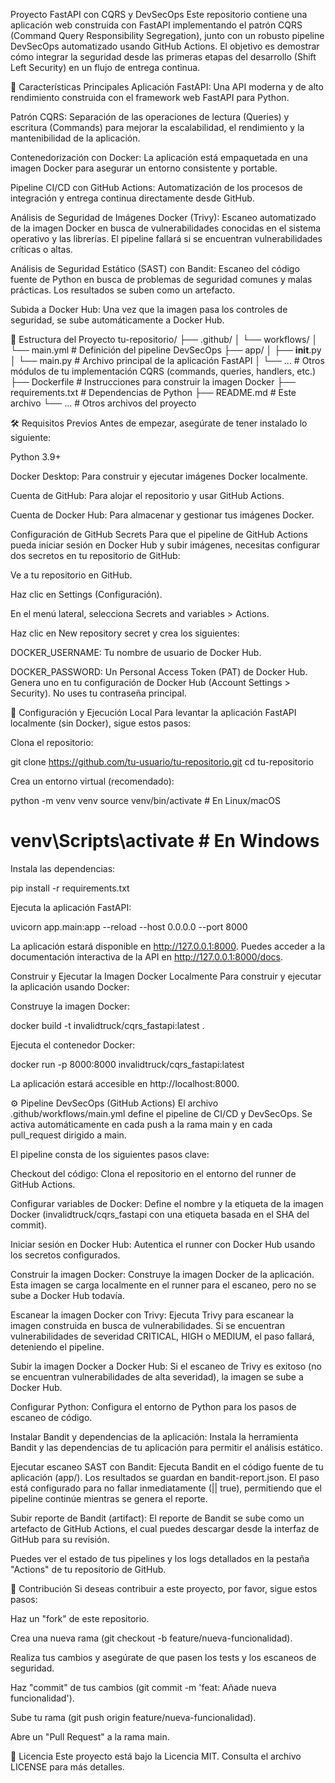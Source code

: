 Proyecto FastAPI con CQRS y DevSecOps
Este repositorio contiene una aplicación web construida con FastAPI implementando el patrón CQRS (Command Query Responsibility Segregation), junto con un robusto pipeline DevSecOps automatizado usando GitHub Actions. El objetivo es demostrar cómo integrar la seguridad desde las primeras etapas del desarrollo (Shift Left Security) en un flujo de entrega continua.

🚀 Características Principales
Aplicación FastAPI: Una API moderna y de alto rendimiento construida con el framework web FastAPI para Python.

Patrón CQRS: Separación de las operaciones de lectura (Queries) y escritura (Commands) para mejorar la escalabilidad, el rendimiento y la mantenibilidad de la aplicación.

Contenedorización con Docker: La aplicación está empaquetada en una imagen Docker para asegurar un entorno consistente y portable.

Pipeline CI/CD con GitHub Actions: Automatización de los procesos de integración y entrega continua directamente desde GitHub.

Análisis de Seguridad de Imágenes Docker (Trivy): Escaneo automatizado de la imagen Docker en busca de vulnerabilidades conocidas en el sistema operativo y las librerías. El pipeline fallará si se encuentran vulnerabilidades críticas o altas.

Análisis de Seguridad Estático (SAST) con Bandit: Escaneo del código fuente de Python en busca de problemas de seguridad comunes y malas prácticas. Los resultados se suben como un artefacto.

Subida a Docker Hub: Una vez que la imagen pasa los controles de seguridad, se sube automáticamente a Docker Hub.

📂 Estructura del Proyecto
tu-repositorio/
├── .github/
│   └── workflows/
│       └── main.yml        # Definición del pipeline DevSecOps
├── app/
│   ├── __init__.py
│   └── main.py             # Archivo principal de la aplicación FastAPI
│   └── ...                 # Otros módulos de tu implementación CQRS (commands, queries, handlers, etc.)
├── Dockerfile              # Instrucciones para construir la imagen Docker
├── requirements.txt        # Dependencias de Python
├── README.md               # Este archivo
└── ...                     # Otros archivos del proyecto

🛠️ Requisitos Previos
Antes de empezar, asegúrate de tener instalado lo siguiente:

Python 3.9+

Docker Desktop: Para construir y ejecutar imágenes Docker localmente.

Cuenta de GitHub: Para alojar el repositorio y usar GitHub Actions.

Cuenta de Docker Hub: Para almacenar y gestionar tus imágenes Docker.

Configuración de GitHub Secrets
Para que el pipeline de GitHub Actions pueda iniciar sesión en Docker Hub y subir imágenes, necesitas configurar dos secretos en tu repositorio de GitHub:

Ve a tu repositorio en GitHub.

Haz clic en Settings (Configuración).

En el menú lateral, selecciona Secrets and variables > Actions.

Haz clic en New repository secret y crea los siguientes:

DOCKER_USERNAME: Tu nombre de usuario de Docker Hub.

DOCKER_PASSWORD: Un Personal Access Token (PAT) de Docker Hub. Genera uno en tu configuración de Docker Hub (Account Settings > Security). No uses tu contraseña principal.

🚀 Configuración y Ejecución Local
Para levantar la aplicación FastAPI localmente (sin Docker), sigue estos pasos:

Clona el repositorio:

git clone https://github.com/tu-usuario/tu-repositorio.git
cd tu-repositorio

Crea un entorno virtual (recomendado):

python -m venv venv
source venv/bin/activate  # En Linux/macOS
# venv\Scripts\activate   # En Windows

Instala las dependencias:

pip install -r requirements.txt

Ejecuta la aplicación FastAPI:

uvicorn app.main:app --reload --host 0.0.0.0 --port 8000

La aplicación estará disponible en http://127.0.0.1:8000. Puedes acceder a la documentación interactiva de la API en http://127.0.0.1:8000/docs.

Construir y Ejecutar la Imagen Docker Localmente
Para construir y ejecutar la aplicación usando Docker:

Construye la imagen Docker:

docker build -t invalidtruck/cqrs_fastapi:latest .

Ejecuta el contenedor Docker:

docker run -p 8000:8000 invalidtruck/cqrs_fastapi:latest

La aplicación estará accesible en http://localhost:8000.

⚙️ Pipeline DevSecOps (GitHub Actions)
El archivo .github/workflows/main.yml define el pipeline de CI/CD y DevSecOps. Se activa automáticamente en cada push a la rama main y en cada pull_request dirigido a main.

El pipeline consta de los siguientes pasos clave:

Checkout del código: Clona el repositorio en el entorno del runner de GitHub Actions.

Configurar variables de Docker: Define el nombre y la etiqueta de la imagen Docker (invalidtruck/cqrs_fastapi con una etiqueta basada en el SHA del commit).

Iniciar sesión en Docker Hub: Autentica el runner con Docker Hub usando los secretos configurados.

Construir la imagen Docker: Construye la imagen Docker de la aplicación. Esta imagen se carga localmente en el runner para el escaneo, pero no se sube a Docker Hub todavía.

Escanear la imagen Docker con Trivy: Ejecuta Trivy para escanear la imagen construida en busca de vulnerabilidades. Si se encuentran vulnerabilidades de severidad CRITICAL, HIGH o MEDIUM, el paso fallará, deteniendo el pipeline.

Subir la imagen Docker a Docker Hub: Si el escaneo de Trivy es exitoso (no se encuentran vulnerabilidades de alta severidad), la imagen se sube a Docker Hub.

Configurar Python: Configura el entorno de Python para los pasos de escaneo de código.

Instalar Bandit y dependencias de la aplicación: Instala la herramienta Bandit y las dependencias de tu aplicación para permitir el análisis estático.

Ejecutar escaneo SAST con Bandit: Ejecuta Bandit en el código fuente de tu aplicación (app/). Los resultados se guardan en bandit-report.json. El paso está configurado para no fallar inmediatamente (|| true), permitiendo que el pipeline continúe mientras se genera el reporte.

Subir reporte de Bandit (artifact): El reporte de Bandit se sube como un artefacto de GitHub Actions, el cual puedes descargar desde la interfaz de GitHub para su revisión.

Puedes ver el estado de tus pipelines y los logs detallados en la pestaña "Actions" de tu repositorio de GitHub.

🤝 Contribución
Si deseas contribuir a este proyecto, por favor, sigue estos pasos:

Haz un "fork" de este repositorio.

Crea una nueva rama (git checkout -b feature/nueva-funcionalidad).

Realiza tus cambios y asegúrate de que pasen los tests y los escaneos de seguridad.

Haz "commit" de tus cambios (git commit -m 'feat: Añade nueva funcionalidad').

Sube tu rama (git push origin feature/nueva-funcionalidad).

Abre un "Pull Request" a la rama main.

📄 Licencia
Este proyecto está bajo la Licencia MIT. Consulta el archivo LICENSE para más detalles.
